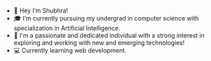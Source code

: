 - 👋 Hey I’m Shubhra!
- 🎓 I’m currently pursuing my undergrad in computer science with specialization in Artificial Intelligence.
- 🌱 I'm a passionate and dedicated individual with a strong interest in exploring and working with new and emerging technologies!
- 💻 Currently learning web development.

<!---
shubhra012/shubhra012 is a ✨ special ✨ repository because its `README.md` (this file) appears on your GitHub profile.
You can click the Preview link to take a look at your changes.
--->
